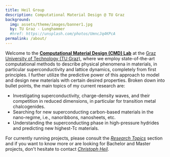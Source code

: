 ```yaml
---
title: Heil Group
description: Computational Material Design @ TU Graz
background:
  img: assets/theme/images/banner1.jpg
  by: TU Graz - Lunghammer
  #href: https://unsplash.com/photos/UmncJq4KPcA
permalink: /about/
---
```




Welcome to the [**Computational Material Design (CMD) Lab**](https://www.tugraz.at/institute/itpcp/research/computational-modelling-of-superconducting-materials) at the [Graz University of Technology (TU Graz)](https://www.tugraz.at/home), where we employ state-of-the-art computational methods to describe physical phenomena in materials, in particular superconductivity and lattice dynamics, completely from first principles. I further utilize the predictive power of this approach to model and design new materials with certain desired properties. Broken down into bullet points, the main topics of my current research are:

* Investigating superconductivity, charge-density waves, and their competition in reduced dimensions, in particular for transition metal chalcogenides.
* Searching for new superconducting carbon-based materials in the nano-regime, i.e., nanoribbons, nanosheets, etc.
* Understanding the superconducting phase in high-pressure hydrides and predicting new highest-Tc materials.


For currently running projects, please consult the [*Research Topics*](/research/projects/) section and if you want to know more or are looking for Bachelor and Master projects, don't hesitate to contact [*Christoph Heil*](/team/).

